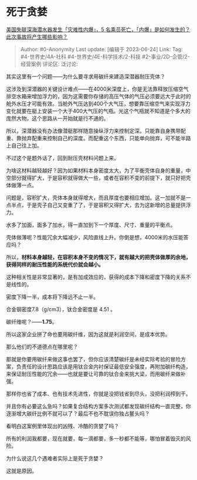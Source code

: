 # 死于贪婪
[美国失联深海潜水器发生「灾难性内爆」，5 名乘员死亡，「内爆」是如何发生的？此次事故将产生哪些影响？](https://www.zhihu.com/question/608085455/answer/3086489813)

> Author: #0-Anonymity
> Last update: [编辑于 2023-06-24]
> Link:
> Tag: #4-世界史/4A-社科 #4-世界史/4E-科学技术/2-科技 #2-事业/2D-企管/2-经营案例
> 评论区:
> 泛讨论:

其实这里有一个问题——为什么要寻求用碳纤来建造深潜器耐压壳体？

这涉及到深潜器的关键设计难点——在4000米深度上，你是无法靠释放压缩空气排空水箱来增加浮力的，因为这需要你存储的高压气体的气压必须要远大于此时的舱外水压才可能有效。当舱外气压达到400个大气压，想要靠压缩空气来实现浮力变化就要在艇上安装一个大于400大气压的气瓶。光这个气瓶就不知道是个多大的庞然大物，这个思路从一开始就是行不通的。

所以，深潜器没有办法像潜艇那样随意操纵浮力来控制定深。只能靠自身携带配重、靠抛弃配重来控制自己的深度。而配重这个东西，只能单向抛弃，可不能半路上自己往上加。

不过这个是题外话了，回到耐压壳材料问题上来。

为啥这材料越轻越好？因为如果材料本身密度太大，为了平衡壳体自身的重量，中空部分就得扩大，于是容积就得做大一些，或者在容积不变的前提下，就只好把壳体做薄一点。

问题是，容积扩大，壳体本身就得增大，而且厚度也要相应增加。这一加就不是一点半点，于是壳子自己又变重了了，于是容积又得扩大，去为这新增的总量提供浮力。

水多了加面，面多了加水，得一直加到下一个厚度、尺寸、重量的平衡点。

壳体做薄呢？性能冗余大幅减少，风险直线上升。你倒是想，4000米的水压能答应吗？

所以，**材料本身越轻，在容积本身不变的情况下，就有越大的把壳体做厚的余地，获得同样的耐压性能的系统代价就会越小。**

这种相关性是非常显著的，是有加成效应的，获得的成本下降和密度下降的关系不是线性的。

密度下降一半，成本将下降远不止一半。

合金钢密度7.8（g/cm3），钛合金密度是 4.51 。

碳纤维呢？——**1.75**。

所以这家企业拼了命也要用碳纤维，因为这就是利润空间，是成本优势。

那么他们的不道德点在哪里呢？

那就是你要用碳纤来做这事也罢了，但你应该清楚碳纤是未经实际考验的冒险方案，负责任的设计思路应该是用钛合金内衬保证最低安全强度，再附加碳纤构造，来保证耐压性能的冗余——也就是要让可靠的钛合金来挑大梁，而用碳纤来做补强。

那样你也省了成本、也有技术先进性，你就是没把钱省到尽头，没把利润榨到干。

并且你有必要这么急吗？如果复合结构方案多次测试都发现碳纤结构一直完整，你逐渐增大碳纤比例不就可以了？最后不也不耽误你独占鳌头吗？

看明白这案例里体现出的凶残、冷酷的贪婪了吗？

所有的利润我都要，现在就要，每一滴都要，多一秒都不能等，哪怕冒着毁灭的风险。

为什么说这几个遇难者实际上是死于贪婪？

这就是原因。
